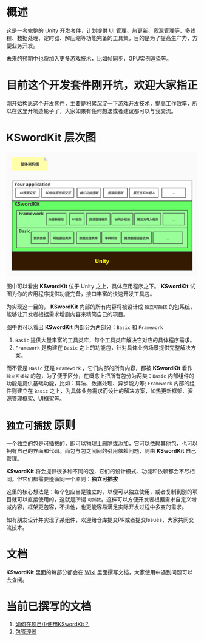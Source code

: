 # 概述
这是一套完整的 Unity 开发套件，计划提供 UI 管理、热更新、资源管理等、多线程、数据处理、定时器、解压缩等功能完备的工具集，目的是为了提高生产力，方便业务开发。

未来的预期中也将加入更多游戏技术，比如帧同步，GPU实例渲染等。

# 目前这个开发套件刚开坑，欢迎大家指正
刚开始构思这个开发套件，主要是积累沉淀一下游戏开发技术，提高工作效率，所以在这里开坑造轮子了，大家如果有任何想法或者建议都可以与我交流。

# **KSwordKit** 层次图
![**KSwordKit**](https://github.com/keenlovelife/KSwordKit/blob/main/GitHub_Images/KSWordKit%20%E6%9E%B6%E6%9E%84%E8%AE%BE%E8%AE%A1.jpg?raw=true)

图中可以看出 **KSwordKit** 位于 Unity 之上，具体应用程序之下。 **KSwordKit** 试图为你的应用程序提供功能完备，接口丰富的快速开发工具包。

为实现这一目的， **KSwordKit** 内部的所有内容将被设计成 `独立可插拔` 的包系统，能够让开发者根据需求增删内容来精简自己的项目。

图中也可以看出 **KSwordKit** 内部分为两部分：`Basic` 和 `Framework`

1. `Basic` 提供大量丰富的工具类库，每个工具类库解决它对应的具体程序需求。 
2. `Framework` 是构建在 `Basic` 之上的功能包，针对具体业务场景提供完整解决方案。

而不管是 `Basic` 还是 `Framework` ，它们内部的所有内容，都被 **KSwordKit** 看作 `独立可插拔` 的包，为了便于区分，在概念上把所有包分为两类：`Basic` 内部组件的功能是提供基础功能，比如：算法、数据处理、异步能力等; `Framework` 内部的组件则建立在 `Basic` 之上，为具体业务需求而设计的解决方案，如热更新框架、资源管理框架、UI框架等。


#  `独立可插拔` 原则

一个独立的包是可插拔的，即可以物理上删除或添加，它可以依赖其他包，也可以拥有自己的界面和代码。而包与包之间间的引用依赖问题，则由 **KSwordKit** 自己管理。

**KSwordKit** 将会提供很多种不同的包，它们的设计模式、功能和依赖都会不尽相同。但它们都需要遵循同一个原则：**独立可插拔**

这里的核心想法是：每个包应当是独立的，以便可以独立使用，或者复制到别的项目就可以直接使用的，这就是所谓 `可插拔`。这样可以方便开发者根据需求自定义增减内容，框架更包容，不排他，也更能容易满足实际开发过程中多变的需求。

如有朋友设计并实现了某组件，欢迎给仓库提交PR或者提交Issues，大家共同交流技术。

# 文档
**KSwordKit** 里面的每部分都会在 [Wiki](https://github.com/keenlovelife/KSwordKit/wiki) 里面撰写文档，大家使用中遇到问题可以去查阅。

# 当前已撰写的文档
1. [如何在项目中使用KSwordKit？](https://github.com/keenlovelife/KSwordKit/wiki/%E5%A6%82%E4%BD%95%E5%9C%A8%E9%A1%B9%E7%9B%AE%E4%B8%AD%E4%BD%BF%E7%94%A8KSwordKit%EF%BC%9F)
2. [包管理器](https://github.com/keenlovelife/KSwordKit/wiki/%E7%BB%84%E4%BB%B6%E7%AE%A1%E7%90%86)